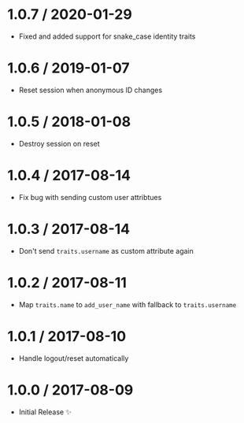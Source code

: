 # 1.0.7 / 2020-01-29

- Fixed and added support for snake_case identity traits

# 1.0.6 / 2019-01-07

- Reset session when anonymous ID changes

# 1.0.5 / 2018-01-08

- Destroy session on reset

# 1.0.4 / 2017-08-14

- Fix bug with sending custom user attribtues

# 1.0.3 / 2017-08-14

- Don't send `traits.username` as custom attribute again

# 1.0.2 / 2017-08-11

- Map `traits.name` to `add_user_name` with fallback to `traits.username`

# 1.0.1 / 2017-08-10

- Handle logout/reset automatically

# 1.0.0 / 2017-08-09

- Initial Release :sparkles:
